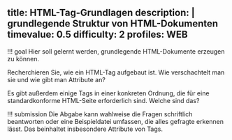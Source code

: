 title: HTML-Tag-Grundlagen
description: |
  grundlegende Struktur von HTML-Dokumenten
timevalue: 0.5
difficulty: 2
profiles: WEB
---
!!! goal
    Hier soll gelernt werden, grundlegende HTML-Dokumente erzeugen zu können.
    
Recherchieren Sie, wie ein HTML-Tag aufgebaut ist. Wie verschachtelt man sie und wie gibt man
Attribute an?

Es gibt außerdem einige Tags in einer konkreten Ordnung, die für eine standardkonforme
HTML-Seite erforderlich sind. Welche sind das?

!!! submission
    Die Abgabe kann wahlweise die Fragen schriftlich beantworten oder eine Beispieldatei
    umfassen, die alles gefragte erkennen lässt. Das beinhaltet insbesondere Attribute von Tags.

